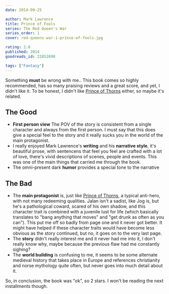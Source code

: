 ```yaml
---
date: 2014-09-25

author: Mark Lawrence
title: Prince of Fools
series: The Red Queen's War
series_order: 1
cover: red-queens-war-1-prince-of-fools.jpg

rating: 2.0
published: 2014
goodreads_id: 22852698

tags: ["Fantasy"]
---
```


Something **must** be wrong with me.. This book comes so highly recommended, has so many praising reviews and a great score, and yet, I didn't like it. To be honest, I didn't like [Prince of Thorns](2013-04-26-Mark-Lawrence---Prince-of-Thorns.md) either, so maybe it's related.

<!--more-->

## The Good

- **First person view** The POV of the story is consistent from a single character and always from the first person. I must say that this does give a special feel to the story and it really sucks you in the world of the main protagonist.
- I really enjoyed Mark Lawrence's **writing** and his **narrative style**, it's beautiful prose, with sentencens that feel you feel are crafted with a lot of love, there's vivid descriptions of scenes, people and events. This was one of the main things that carried me through the book.
- The omni-present dark **humor** provides a special tone to the narrative

## The Bad

- The **main protagonist** is, just like [Prince of Thorns](2013-04-26-Mark-Lawrence---Prince-of-Thorns.md), a typical anti-hero, with not many redeeming qualities. Jalan isn't a sadist, like Jog is, but he's a pathological coward, scared of his own shadow, and this character trait is combined with a juvenile lust for life (which basically translates to "bang anything that moves" and "get drunk as often as you can"). This put me off so badly from page one and it never got better. It might have helped if these character traits would have become less obvious as the story continued, but no, it goes on to the very last page.
- The **story** didn't really interest me and it never had me into it, I don't really know why, maybe because the previous flaw had me constantly sighing?
- The **world building** is confusing to me, it seems to be some alternate medieval history that takes place in Europe and references christianity and norse mythology quite often, but never goes into much detail about it.

So, in conclusion, the book was "ok", so 2 stars. I won't be reading the next installments though.
